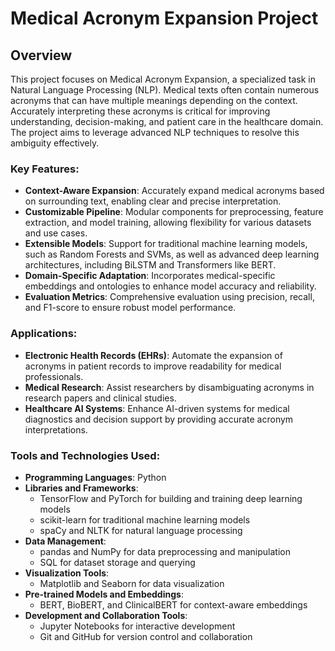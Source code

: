 # Medical Acronym Expansion Project

## Overview
This project focuses on Medical Acronym Expansion, a specialized task in Natural Language Processing (NLP). Medical texts often contain numerous acronyms that can have multiple meanings depending on the context. Accurately interpreting these acronyms is critical for improving understanding, decision-making, and patient care in the healthcare domain. The project aims to leverage advanced NLP techniques to resolve this ambiguity effectively.

### Key Features:
- **Context-Aware Expansion**: Accurately expand medical acronyms based on surrounding text, enabling clear and precise interpretation.
- **Customizable Pipeline**: Modular components for preprocessing, feature extraction, and model training, allowing flexibility for various datasets and use cases.
- **Extensible Models**: Support for traditional machine learning models, such as Random Forests and SVMs, as well as advanced deep learning architectures, including BiLSTM and Transformers like BERT.
- **Domain-Specific Adaptation**: Incorporates medical-specific embeddings and ontologies to enhance model accuracy and reliability.
- **Evaluation Metrics**: Comprehensive evaluation using precision, recall, and F1-score to ensure robust model performance.

### Applications:
- **Electronic Health Records (EHRs)**: Automate the expansion of acronyms in patient records to improve readability for medical professionals.
- **Medical Research**: Assist researchers by disambiguating acronyms in research papers and clinical studies.
- **Healthcare AI Systems**: Enhance AI-driven systems for medical diagnostics and decision support by providing accurate acronym interpretations.

### Tools and Technologies Used:
- **Programming Languages**: Python
- **Libraries and Frameworks**:
  - TensorFlow and PyTorch for building and training deep learning models
  - scikit-learn for traditional machine learning models
  - spaCy and NLTK for natural language processing
- **Data Management**:
  - pandas and NumPy for data preprocessing and manipulation
  - SQL for dataset storage and querying
- **Visualization Tools**:
  - Matplotlib and Seaborn for data visualization
- **Pre-trained Models and Embeddings**:
  - BERT, BioBERT, and ClinicalBERT for context-aware embeddings
- **Development and Collaboration Tools**:
  - Jupyter Notebooks for interactive development
  - Git and GitHub for version control and collaboration
